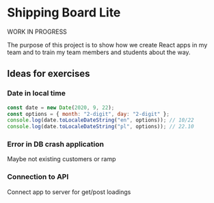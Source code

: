 # Shipping Board Lite

WORK IN PROGRESS

The purpose of this project is to show how we create React apps in my team and to train my team members and students about the way.

## Ideas for exercises

### Date in local time

```js
const date = new Date(2020, 9, 22);
const options = { month: "2-digit", day: "2-digit" };
console.log(date.toLocaleDateString("en", options)); // 10/22
console.log(date.toLocaleDateString("pl", options)); // 22.10
```

### Error in DB crash application

Maybe not existing customers or ramp

### Connection to API

Connect app to server for get/post loadings
